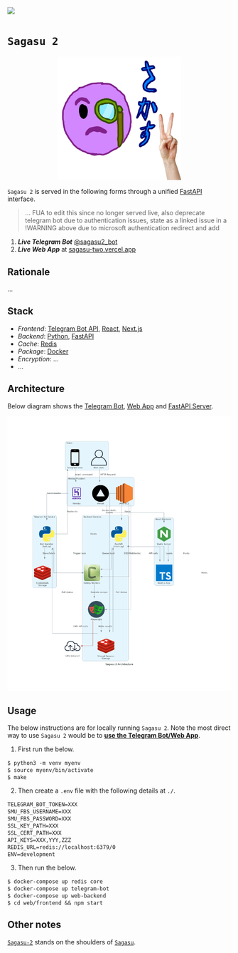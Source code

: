 ![](https://img.shields.io/badge/sagasu_2.0.0-passing-green) 

# `Sagasu 2`

<p align="center">
    <img src="./asset/logo/sagasu-2.png" width=55% height=55%>
</p>

`Sagasu 2` is served in the following forms through a unified [FastAPI](https://fastapi.tiangolo.com/) interface.

> ... FUA to edit this since no longer served live, also deprecate telegram bot due to authentication issues, state as a linked issue in a !WARNING above due to microsoft authentication redirect and add []()

1. ***Live Telegram Bot*** [@sagasu2_bot](https://t.me/sagasu2_bot)
2. ***Live Web App*** at [sagasu-two.vercel.app](https://sagasu-two.vercel.app/)

## Rationale

...

## Stack

* *Frontend*: [Telegram Bot API](https://core.telegram.org/), [React](https://react.dev/), [Next.js](https://nextjs.org/)
* *Backend*: [Python](https://www.python.org/), [FastAPI](https://fastapi.tiangolo.com/)
* *Cache*: [Redis](https://redis.io/)
* *Package*: [Docker](https://www.docker.com/)
* *Encryption*: ...
* ...

## Architecture

Below diagram shows the [Telegram Bot](./telegram_bot/), [Web App](./web/frontend/) and [FastAPI Server](./web/backend/).

![](./asset/reference/architecture.png)

## Usage

The below instructions are for locally running `Sagasu 2`. Note the most direct way to use `Sagasu 2` would be to [**use the Telegram Bot/Web App**](#sagasu-2).

1. First run the below.

```console
$ python3 -m venv myenv
$ source myenv/bin/activate
$ make
```

2. Then create a `.env` file with the following details at `./`.

```env
TELEGRAM_BOT_TOKEN=XXX
SMU_FBS_USERNAME=XXX
SMU_FBS_PASSWORD=XXX
SSL_KEY_PATH=XXX
SSL_CERT_PATH=XXX
API_KEYS=XXX,YYY,ZZZ
REDIS_URL=redis://localhost:6379/0
ENV=development
```

3. Then run the below.

```console
$ docker-compose up redis core
$ docker-compose up telegram-bot
$ docker-compose up web-backend
$ cd web/frontend && npm start
```

## Other notes

[`Sagasu-2`](https://github.com/gongahkia/sagasu-2) stands on the shoulders of [`Sagasu`](https://github.com/gongahkia/sagasu).